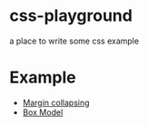 # css-playground
a place to write some css example

# Example
* [Margin collapsing](https://codepen.io/JackyTung/pen/QWyVaGw)
* [Box Model](https://codepen.io/JackyTung/pen/gEBVXO)
